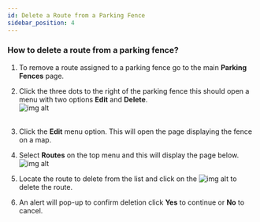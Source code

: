 ```yaml
---
id: Delete a Route from a Parking Fence
sidebar_position: 4
---
```


### How to delete a route from a parking fence?

1. To remove a route assigned to a parking fence go to the main **Parking Fences** page.
2. Click the three dots to the right of the parking fence this should open a menu with two options **Edit** and **Delete**.<br/>
   ![img alt](/img/edit-parking-fence.png) <br/><br/>
3. Click the **Edit** menu option. This will open the page displaying the fence on a map.
4. Select **Routes** on the top menu and this will display the page below.<br/>
   ![img alt](/img/remove-parking-fence.png) <br/>
5. Locate the route to delete from the list and click on the ![img alt](/img/trash-btn.png) to delete the route.

6. An alert will pop-up to confirm deletion click **Yes** to continue or **No** to cancel.
